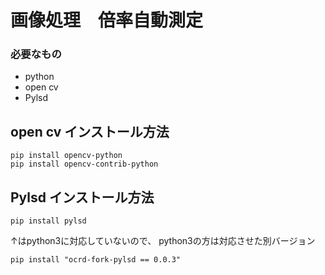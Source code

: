 # 画像処理　倍率自動測定
### 必要なもの
- python
- open cv
- Pylsd

## open cv インストール方法
```
pip install opencv-python
pip install opencv-contrib-python
```
## Pylsd インストール方法
```
pip install pylsd
```
↑はpython3に対応していないので、
python3の方は対応させた別バージョン
```
pip install "ocrd-fork-pylsd == 0.0.3"
```
